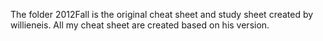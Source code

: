The folder 2012Fall is the original cheat sheet and study sheet created by willieneis. All my cheat sheet are created based on his version. 

